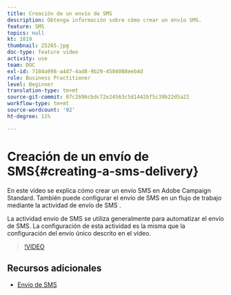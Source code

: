 ```yaml
---
title: Creación de un envío de SMS
description: Obtenga información sobre cómo crear un envío SMS.
feature: SMS
topics: null
kt: 1819
thumbnail: 25265.jpg
doc-type: feature video
activity: use
team: DOC
exl-id: 7184a998-a4d7-4ad8-9b29-4504088eeb4d
role: Business Practitioner
level: Beginner
translation-type: tm+mt
source-git-commit: 07c2696cbdc72e24563c5d1442bf5c39b22d5a22
workflow-type: tm+mt
source-wordcount: '92'
ht-degree: 11%

---
```


# Creación de un envío de SMS{#creating-a-sms-delivery}

En este vídeo se explica cómo crear un envío SMS en Adobe Campaign Standard. También puede configurar el envío de SMS en un flujo de trabajo mediante la actividad de envío de SMS .

La actividad envío de SMS se utiliza generalmente para automatizar el envío de SMS. La configuración de esta actividad es la misma que la configuración del envío único descrito en el vídeo.

>[!VIDEO](https://video.tv.adobe.com/v/25265/?quality=12)

## Recursos adicionales

* [Envío de SMS](https://docs.adobe.com/content/help/en/campaign-standard/using/managing-processes-and-data/channel-activities/sms-delivery.html#configuration)
